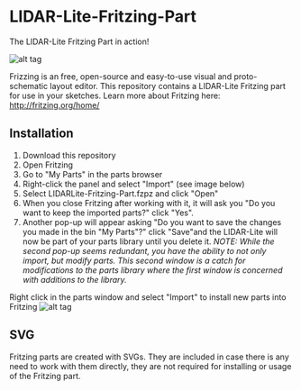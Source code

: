 LIDAR-Lite-Fritzing-Part
========================

The LIDAR-Lite Fritzing Part in action!

![alt tag](http://pulsedlight3d.com/pl3d/wp-content/uploads/2014/10/LIDAR-Lite-Fritzing-Part-Screenshot.png)

Frizzing is an free, open-source and easy-to-use visual and proto-schematic layout editor. This repository contains a LIDAR-Lite Fritzing part for use in your sketches. Learn more about Fritzing here: http://fritzing.org/home/


## Installation

1. Download this repository
2. Open Fritzing
3. Go to "My Parts" in the parts browser
4. Right-click the panel and select "Import" (see image below) 
5. Select LIDARLite-Fritzing-Part.fzpz and click "Open"
6. When you close Fritzing after working with it, it will ask you "Do you want to keep the imported parts?" click "Yes". 
7. Another pop-up will appear asking "Do you want to save the changes you made in the bin "My Parts"?" click "Save"and the LIDAR-Lite will now be part of your parts library until you delete it. _NOTE: While the second pop-up seems redundant, you have the ability to not only import, but modify parts. This second window is a catch for modifications to the parts library where the first window is concerned with additions to the library._

Right click in the parts window and select "Import" to install new parts into Fritzing
![alt tag](http://pulsedlight3d.com/pl3d/wp-content/uploads/2014/10/Install-Fritzing-Part.png)


## SVG

Fritzing parts are created with SVGs. They are included in case there is any need to work with them directly, they are not required for installing or usage of the Fritzing part. 
